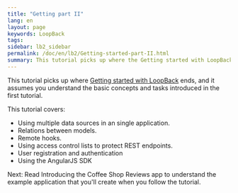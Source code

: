```yaml
---
title: "Getting part II"
lang: en
layout: page
keywords: LoopBack
tags:
sidebar: lb2_sidebar
permalink: /doc/en/lb2/Getting-started-part-II.html
summary: This tutorial picks up where the Getting started with LoopBack tutorial ends.
---
```


This tutorial picks up where [Getting started with LoopBack](/doc/en/lb2/Getting-started-with-LoopBack.html) ends, and it assumes you understand the basic concepts and tasks introduced in the first tutorial.

This tutorial covers:

- Using multiple data sources in an single application.
- Relations between models.
- Remote hooks.
- Using access control lists to protect REST endpoints.
- User registration and authentication
- Using the AngularJS SDK

Next: Read Introducing the Coffee Shop Reviews app to understand the example application that you'll create when you follow the tutorial.
